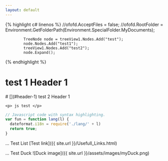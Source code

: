 ```yaml
---
layout: default
---
```


{% highlight c# linenos %}
			//ofofd.AcceptFiles = false;
			//ofofd.RootFolder = Environment.GetFolderPath(Environment.SpecialFolder.MyDocuments);

			TreeNode node = treeView1.Nodes.Add("test");
			node.Nodes.Add("test1");
			treeView1.Nodes.Add("test2");
			node.Expand();
{% endhighlight %}

 <h1> test 1 Header 1 </h1>
 # [](#header-1) test 2 Header 1

	<p> js test </p>
	
```js
// Javascript code with syntax highlighting.
var fun = function lang(l) {
  dateformat.i18n = require('./lang/' + l)
  return true;
}
```

... Test List
[Test link]({{ site.url }}/Usefull_Links.html)

... Test Duck
![Duck image]({{ site.url }}/assets/images/myDuck.png)

</body>
</html>